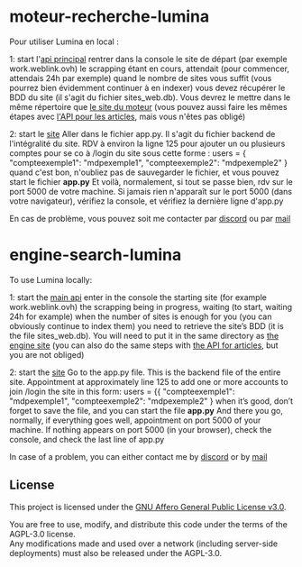 # moteur-recherche-lumina


Pour utiliser Lumina en local :

1: start l'[api principal](https://github.com/work-search/api_princ)
  rentrer dans la console le site de départ (par exemple work.weblink.ovh)
  le scrapping étant en cours, attendait (pour commencer, attendais 24h par exemple)
  quand le nombre de sites vous suffit (vous pourrez bien évidemment continuer à en indexer)
  vous devez récupérer le BDD du site (il s'agit du fichier sites_web.db). Vous devrez le mettre dans le même répertoire que [le site du moteur](https://github.com/work-search/moteur-recherche-lumina)
  (vous pouvez aussi faire les mêmes étapes avec [l'API pour les articles](https://github.com/work-search/API_article), mais vous n'êtes pas obligé)

2: start le [site](https://github.com/work-search/moteur-recherche-lumina/)
  Aller dans le fichier app.py. Il s'agit du fichier backend de l'intégralité du site.
  RDV à environ la ligne 125 pour ajouter un ou plusieurs comptes pour se co à /login du site sous cette forme :
  users = {
    "compteexemple1": "mdpexemple1",
    "compteexemple2": "mdpexemple2"
  }
  quand c'est bon, n'oubliez pas de sauvegarder le fichier, et vous pouvez start le fichier **app.py**
  Et voilà, normalement, si tout se passe bien, rdv sur le port 5000 de votre machine.
  Si jamais rien n'apparaît sur le port 5000 (dans votre navigateur), vérifiez la console, et vérifiez la dernière ligne d'app.py


En cas de problème, vous pouvez soit me contacter par [discord](https://discord.com/users/927137288763342868) ou par [mail](mailto:axel@athenox.dev)




# engine-search-lumina


To use Lumina locally:

1: start the [main api](https://github.com/work-search/api_princ)
  enter in the console the starting site (for example work.weblink.ovh)
  the scrapping being in progress, waiting (to start, waiting 24h for example)
  when the number of sites is enough for you (you can obviously continue to index them)
  you need to retrieve the site’s BDD (it is the file sites_web.db). You will need to put it in the same directory as [the engine site](https://github.com/work-search/moteur-recherche-lumina)
  (you can also do the same steps with [the API for articles](https://github.com/work-search/API_article), but you are not obliged)

2: start the [site](https://github.com/work-search/moteur-recherche-lumina/)
  Go to the app.py file. This is the backend file of the entire site.
  Appointment at approximately line 125 to add one or more accounts to join /login the site in this form:
  users = {{
    "compteexemple1": "mdpexemple1",
    "compteexemple2": "mdpexemple2"
  }
  when it’s good, don’t forget to save the file, and you can start the file **app.py**
  And there you go, normally, if everything goes well, appointment on port 5000 of your machine.
  If nothing appears on port 5000 (in your browser), check the console, and check the last line of app.py


In case of a problem, you can either contact me by [discord](https://discord.com/users/927137288763342868) or by [mail](mailto:axel@athenox.dev)




## License

This project is licensed under the [GNU Affero General Public License v3.0](LICENSE).

You are free to use, modify, and distribute this code under the terms of the AGPL-3.0 license.  
Any modifications made and used over a network (including server-side deployments) must also be released under the AGPL-3.0.
